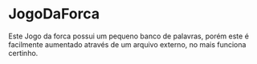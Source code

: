 # JogoDaForca  
Este Jogo da forca possui um pequeno banco de palavras, porém este é facilmente aumentado através de um arquivo externo, no mais funciona certinho.
